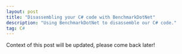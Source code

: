 ```yaml
---
layout: post
title: "Disassembling your C# code with BenchmarkDotNet"
description: "Using BenchmarkDotNet to disassemble our C# code."
tag: C#
---
```

Context of this post will be updated, please come back later!
